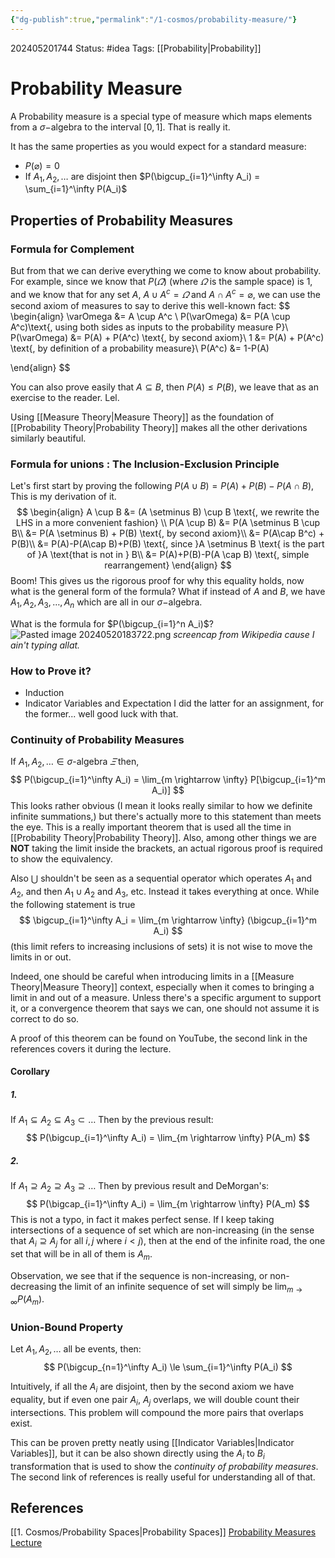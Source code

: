 ```yaml
---
{"dg-publish":true,"permalink":"/1-cosmos/probability-measure/"}
---
```


202405201744
Status: #idea
Tags: [[Probability\|Probability]]
# Probability Measure
A Probability measure is a special type of measure which maps elements from a $\sigma-$algebra to the interval $[0,1]$. That is really it.

It has the same properties as you would expect for a standard measure:
- $P(\varnothing)=0$
- If $A_1, A_2, \dots$ are disjoint then $P(\bigcup_{i=1}^\infty A_i) = \sum_{i=1}^\infty P(A_i)$


## Properties of Probability Measures
### Formula for Complement
But from that we can derive everything we come to know about probability.
For example, since we know that $P(\varOmega)$ (where $\varOmega$ is the sample space) is $1$, and we know that for any set $A$, $A \cup A^c = \varOmega$ and $A \cap A^c = \varnothing$, we can use the second axiom of measures to say to derive this well-known fact:
$$
\begin{align}
\varOmega &= A \cup A^c \\
P(\varOmega) &= P(A \cup A^c)\text{, using both sides as inputs to the probability measure P}\\
P(\varOmega) &= P(A) + P(A^c) \text{, by second axiom}\\
1 &= P(A) + P(A^c) \text{, by definition of a probability measure}\\
P(A^c) &= 1-P(A)

\end{align}
$$

You can also prove easily that $A \subseteq B$, then $P(A) \le P(B)$, we leave that as an exercise to the reader. Lel.

Using [[Measure Theory\|Measure Theory]] as the foundation of [[Probability Theory\|Probability Theory]] makes all the other derivations similarly beautiful.
### Formula for unions : The Inclusion-Exclusion Principle
Let's first start by proving the following $P(A \cup B) = P(A) + P(B) - P(A \cap B)$,
This is my derivation of it.
$$
\begin{align}
A \cup B &= (A \setminus B) \cup B \text{, we rewrite the LHS in a more convenient fashion} \\
P(A \cup B) &= P(A \setminus B \cup B\\
&= P(A \setminus B) + P(B) \text{, by second axiom}\\
&= P(A\cap B^c) + P(B)\\
&= P(A)-P(A\cap B)+P(B) \text{, since }A \setminus B \text{ is the part of }A \text{that is not in } B\\
&= P(A)+P(B)-P(A \cap B) \text{, simple rearrangement}
\end{align}
$$
Boom!
This gives us the rigorous proof for why this equality holds, now what is the general form of the formula? What if instead of $A$ and $B$, we have $A_1, A_2, A_3, \dots, A_n$ which are all in our $\sigma-$algebra.

What is the formula for $P(\bigcup_{i=1}^n A_i)$?
![Pasted image 20240520183722.png](/img/user/3.%20Black%20Holes/Files/Pasted%20image%2020240520183722.png) 
*screencap from Wikipedia cause I ain't typing allat.*

### How to Prove it?
- Induction
- Indicator Variables and Expectation
I did the latter for an assignment, for the former... well good luck with that.

### Continuity of Probability Measures
If $A_1, A_2, \dots \in \sigma\text{-algebra } \varXi$ then,
$$
P(\bigcup_{i=1}^\infty A_i) = \lim_{m \rightarrow \infty} P[\bigcup_{i=1}^m A_i)]
$$
This looks rather obvious (I mean it looks really similar to how we definite infinite summations,) but there's actually more to this statement than meets the eye. This is a really important theorem that is used all the time in [[Probability Theory\|Probability Theory]]. Also, among other things we are **NOT** taking the limit inside the brackets, an actual rigorous proof is required to show the equivalency.

Also $\bigcup$ shouldn't be seen as a sequential operator which operates $A_1$ and $A_2$, and then $A_1\cup A_2$ and $A_3$, etc. Instead it takes everything at once. While the following statement is true
$$
\bigcup_{i=1}^\infty A_i = \lim_{m \rightarrow \infty} (\bigcup_{i=1}^m A_i) $$
(this limit refers to increasing inclusions of sets) it is not wise to move the limits in or out.

Indeed, one should be careful when introducing limits in a [[Measure Theory\|Measure Theory]] context, especially when it comes to bringing a limit in and out of a measure. Unless there's a specific argument to support it, or a convergence theorem that says we can, one should not assume it is correct to do so.

A proof of this theorem can be found on YouTube, the second link in the references covers it during the lecture.

#### Corollary
##### 1. 
If $A_1 \subseteq A_2 \subseteq A_3 \subset \dots$
Then by the previous result:
$$
P(\bigcup_{i=1}^\infty A_i) = \lim_{m \rightarrow \infty} P(A_m)
$$
##### 2.
If $A_1 \supseteq A_2 \supseteq A_3 \supseteq \dots$
Then by previous result and DeMorgan's:
$$
P(\bigcap_{i=1}^\infty A_i) = \lim_{m \rightarrow \infty} P(A_m)
$$
This is not a typo, in fact it makes perfect sense. If I keep taking intersections of a sequence of set which are non-increasing (in the sense that $A_i \supseteq A_j$ for all $i,j$ where $i<j$), then at the end of the infinite road, the one set that will be in all of them is $A_m$.  

Observation, we see that if the sequence is non-increasing, or non-decreasing the limit of an infinite sequence of set will simply be $\lim_{m \rightarrow \infty} P(A_m)$.

### Union-Bound Property
Let $A_1, A_2, \dots$ all be events, then:
$$
P(\bigcup_{n=1}^\infty A_i) \le \sum_{i=1}^\infty P(A_i)
$$

Intuitively, if all the $A_i$ are disjoint, then by the second axiom we have equality, but if even one pair $A_i$, $A_j$ overlaps, we will double count their intersections. This problem will compound the more pairs that overlaps exist.

This can be proven pretty neatly using [[Indicator Variables\|Indicator Variables]], but it can be also shown directly using the $A_i$ to $B_i$ transformation that is used to show the *continuity of probability measures*. The second link of references is really useful for understanding all of that.
## References
[[1. Cosmos/Probability Spaces\|Probability Spaces]]
[Probability Measures Lecture](https://www.youtube.com/watch?v=A8tHxhJfwkA&list=PLbMVogVj5nJQqGHrpAloTec_lOKsG-foc&index=6)